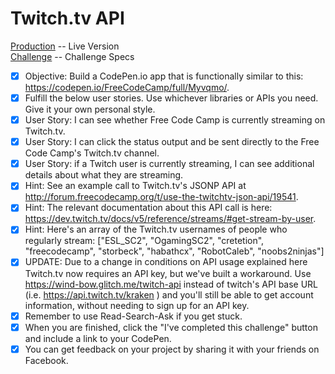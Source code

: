 # Twitch.tv API

[Production](http://www.mattstub.com/edu/fcc-frontend/intermediate/twitch) -- Live Version  
[Challenge](https://www.freecodecamp.org/challenges/use-the-twitchtv-json-api) -- Challenge Specs

- [x] Objective: Build a CodePen.io app that is functionally similar to this: https://codepen.io/FreeCodeCamp/full/Myvqmo/.
- [x] Fulfill the below user stories. Use whichever libraries or APIs you need. Give it your own personal style.
- [x] User Story: I can see whether Free Code Camp is currently streaming on Twitch.tv.
- [x] User Story: I can click the status output and be sent directly to the Free Code Camp's Twitch.tv channel.
- [x] User Story: if a Twitch user is currently streaming, I can see additional details about what they are streaming.
- [x] Hint: See an example call to Twitch.tv's JSONP API at http://forum.freecodecamp.org/t/use-the-twitchtv-json-api/19541.
- [x] Hint: The relevant documentation about this API call is here: https://dev.twitch.tv/docs/v5/reference/streams/#get-stream-by-user.
- [x] Hint: Here's an array of the Twitch.tv usernames of people who regularly stream: ["ESL_SC2", "OgamingSC2", "cretetion", "freecodecamp", "storbeck", "habathcx", "RobotCaleb", "noobs2ninjas"]
- [x] UPDATE: Due to a change in conditions on API usage explained here Twitch.tv now requires an API key, but we've built a workaround. Use https://wind-bow.glitch.me/twitch-api instead of twitch's API base URL (i.e. https://api.twitch.tv/kraken ) and you'll still be able to get account information, without needing to sign up for an API key.
- [x] Remember to use Read-Search-Ask if you get stuck.
- [x] When you are finished, click the "I've completed this challenge" button and include a link to your CodePen.
- [x] You can get feedback on your project by sharing it with your friends on Facebook.
